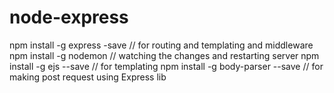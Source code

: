 # node-express

npm install -g express -save // for routing and templating and middleware
npm install -g nodemon  // watching the changes and restarting server
npm install -g ejs --save // for templating 
npm install -g body-parser --save  // for making post request using Express lib